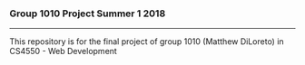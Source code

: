 ### Group 1010 Project Summer 1 2018
---

This repository is for the final project of group 1010 (Matthew DiLoreto) in CS4550 - Web Development
